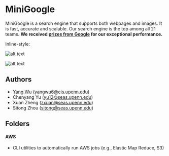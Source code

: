 # MiniGoogle

MiniGoogle is a search engine that supports both webpages and images. It is fast, accurate and scalable. Our search engine is the top among all 21 teams. **We received [prizes from Google](http://www.cis.upenn.edu/~cis455/hall-of-fame.html) for our exceptional performance.**

Inline-style:

![alt text](https://github.com/wuyangjack/MiniGoogle/blob/master/Screenshots/screenshot-1.png "The front page of our search engine.")

![alt text](https://github.com/wuyangjack/MiniGoogle/blob/master/Screenshots/screenshot-2.png "The front page of our search engine.")


## Authors
* 	[Yang Wu](http://www.cis.upenn.edu/~yangwu6/) 		(yangwu6@cis.upenn.edu)
* 	Chenyang Yu 	(yu12@seas.upenn.edu)
* 	Xuan Zheng 		(zxuan@seas.upenn.edu)
* 	Sitong Zhou 	(sitong@seas.upenn.edu)



## Folders

#### AWS
*	CLI utilities to automatically run AWS jobs (e.g., Elastic Map Reduce, S3)
